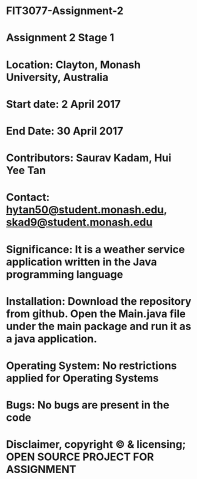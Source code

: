 # FIT3077-Assignment-2
# Assignment 2 Stage 1 
# Location: Clayton, Monash University, Australia 
# Start date: 2 April 2017 
# End Date: 30 April 2017 
# Contributors: Saurav Kadam, Hui Yee Tan 
# Contact: hytan50@student.monash.edu, skad9@student.monash.edu
# Significance: It is a weather service application written in the Java programming language 
# Installation: Download the repository from github. Open the Main.java file under the main package and run it as a java application.
# Operating System: No restrictions applied for Operating Systems 
# Bugs: No bugs are present in the code 
# Disclaimer, copyright © & licensing; OPEN SOURCE PROJECT FOR ASSIGNMENT 

